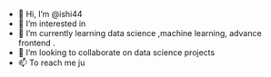 - 👋 Hi, I’m @ishi44
- 👀 I’m interested in 
- 🌱 I’m currently learning data science ,machine learning, advance frontend .
- 💞️ I’m looking to collaborate on data science projects
- 📫 To reach me ju

<!---
ishi44/ishi44 is a ✨ special ✨ repository because its `README.md` (this file) appears on your GitHub profile.
You can click the Preview link to take a look at your changes.
--->
